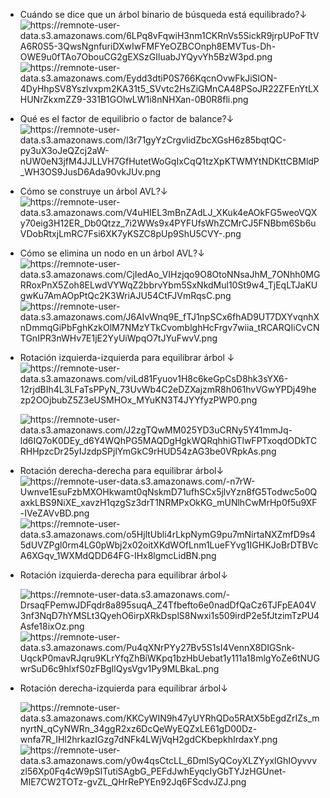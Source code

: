 -   Cuándo se dice que un árbol binario de búsqueda está equilibrado?↓
      ![<https://remnote-user-data.s3.amazonaws.com/6LPq8vFqwiH3nm1CKRnVs5SickR9jrpUPoFTtVA6R0S5-3QwsNgnfuriDXwIwFMFYeOZBCOnph8EMVTus-Dh-OWE9u0fTAo7ObouCG2gEXSzGIluabJYQyvYh5BzW3pd.png>](<https://remnote-user-data.s3.amazonaws.com/6LPq8vFqwiH3nm1CKRnVs5SickR9jrpUPoFTtVA6R0S5-3QwsNgnfuriDXwIwFMFYeOZBCOnph8EMVTus-Dh-OWE9u0fTAo7ObouCG2gEXSzGIluabJYQyvYh5BzW3pd.png>)
      ![<https://remnote-user-data.s3.amazonaws.com/Eydd3dtiP0S766KqcnOvwFkJiSlON-4DyHhpSV8Yszlvxpm2KA31t5_SVvtc2HsZiGMnCA48PSoJR22ZFEnYtLXHUNrZkxmZZ9-331B1GOlwLW1i8nNHXan-0B0R8fli.png>](<https://remnote-user-data.s3.amazonaws.com/Eydd3dtiP0S766KqcnOvwFkJiSlON-4DyHhpSV8Yszlvxpm2KA31t5_SVvtc2HsZiGMnCA48PSoJR22ZFEnYtLXHUNrZkxmZZ9-331B1GOlwLW1i8nNHXan-0B0R8fli.png>)
-   Qué es el factor de equilibrio o factor de balance?↓
      ![<https://remnote-user-data.s3.amazonaws.com/l3r71gyYzCrgvlidZbcXGsH6z85bqtQC-py3uX3oJeQZcj2aW-nUW0eN3jfM4JJLLVH7GfHutetWoGqIxCqQ1tzXpKTWMYtNDKttCBMldP_WH3OS9JusD6Ada90vkJUv.png>](<https://remnote-user-data.s3.amazonaws.com/l3r71gyYzCrgvlidZbcXGsH6z85bqtQC-py3uX3oJeQZcj2aW-nUW0eN3jfM4JJLLVH7GfHutetWoGqIxCqQ1tzXpKTWMYtNDKttCBMldP_WH3OS9JusD6Ada90vkJUv.png>)
-   Cómo se construye un árbol AVL?↓
      ![<https://remnote-user-data.s3.amazonaws.com/V4uHIEL3mBnZAdLJ_XKuk4eAOkFG5weoVQXy70eig3H12ER_Db0Qtzz_7i2WWs9x4PYFUfsWhZCMrCJ5FNBbm6Sb6uVDobRtxjLmRC7Fsi6XK7yKSZC8pUp9ShU5CVY-.png>](<https://remnote-user-data.s3.amazonaws.com/V4uHIEL3mBnZAdLJ_XKuk4eAOkFG5weoVQXy70eig3H12ER_Db0Qtzz_7i2WWs9x4PYFUfsWhZCMrCJ5FNBbm6Sb6uVDobRtxjLmRC7Fsi6XK7yKSZC8pUp9ShU5CVY-.png>)
-   Cómo se elimina un nodo en un árbol AVL?↓ 
      ![<https://remnote-user-data.s3.amazonaws.com/CjIedAo_VIHzjqo9O8OtoNNsaJhM_7ONhh0MGRRoxPnX5Zoh8ELwdVYWqZ2bbrvYbm5SxNkdMul10St9w4_TjEqLTJaKUgwKu7AmAOpPtQc2K3WriAJU54CtFJVmRqsC.png>](<https://remnote-user-data.s3.amazonaws.com/CjIedAo_VIHzjqo9O8OtoNNsaJhM_7ONhh0MGRRoxPnX5Zoh8ELwdVYWqZ2bbrvYbm5SxNkdMul10St9w4_TjEqLTJaKUgwKu7AmAOpPtQc2K3WriAJU54CtFJVmRqsC.png>)
      ![<https://remnote-user-data.s3.amazonaws.com/J6AIvWnq9E_fTJ1npSCx6fhAD9UT7DXYvqnhXnDmmqGiPbFghKzkOlM7NMzYTkCvomblghHcFrgv7wiia_tRCARQIiCvCNTGnIPR3nWHv7E1jE2YyUiWpqO7tJYuFwvV.png>](<https://remnote-user-data.s3.amazonaws.com/J6AIvWnq9E_fTJ1npSCx6fhAD9UT7DXYvqnhXnDmmqGiPbFghKzkOlM7NMzYTkCvomblghHcFrgv7wiia_tRCARQIiCvCNTGnIPR3nWHv7E1jE2YyUiWpqO7tJYuFwvV.png>)
-   Rotación izquierda-izquierda para equilibrar árbol ↓
      ![<https://remnote-user-data.s3.amazonaws.com/viLd81Fyuov1H8c6keGpCsD8hk3sYX6-12rjdBIh4L3LFaTsPPyN_73UvWb4C2eDZXajzmR8h061hvVGwYPDj49hezp2OOjbubZ5Z3eUSMHOx_MYuKN3T4JYYfyzPWP0.png>](<https://remnote-user-data.s3.amazonaws.com/viLd81Fyuov1H8c6keGpCsD8hk3sYX6-12rjdBIh4L3LFaTsPPyN_73UvWb4C2eDZXajzmR8h061hvVGwYPDj49hezp2OOjbubZ5Z3eUSMHOx_MYuKN3T4JYYfyzPWP0.png>)

      ![<https://remnote-user-data.s3.amazonaws.com/J2zgTQwMM025YD3uCRNy5Y41mmJq-ld6IQ7oK0DEy_d6Y4WQhPG5MAQDgHgkWQRqhhiGTlwFPTxoqdODkTCRHHpzcDr25yIJzdpSPjlYmGkC9rHUD54zAG3be0VRpkAs.png>](<https://remnote-user-data.s3.amazonaws.com/J2zgTQwMM025YD3uCRNy5Y41mmJq-ld6IQ7oK0DEy_d6Y4WQhPG5MAQDgHgkWQRqhhiGTlwFPTxoqdODkTCRHHpzcDr25yIJzdpSPjlYmGkC9rHUD54zAG3be0VRpkAs.png>)
-   Rotación derecha-derecha para equilibrar árbol↓ 
      ![<https://remnote-user-data.s3.amazonaws.com/-n7rW-Uwnve1EsuFzbMXOHkwamt0qNskmD71ufhSCx5jlvYzn8fG5Todwc5o0QaxkLBS9NiXE_xavzH1qzgSz3drT1NRMPxOkKG_mUNlhCwMrHp0f5u9XF-IVeZAVvBD.png>](<https://remnote-user-data.s3.amazonaws.com/-n7rW-Uwnve1EsuFzbMXOHkwamt0qNskmD71ufhSCx5jlvYzn8fG5Todwc5o0QaxkLBS9NiXE_xavzH1qzgSz3drT1NRMPxOkKG_mUNlhCwMrHp0f5u9XF-IVeZAVvBD.png>)
      ![<https://remnote-user-data.s3.amazonaws.com/o5HjltUbli4rLkpNymG9pu7mNirtaNXZmfD9s45dUVZPgl0rm4LG0pWbj2x02oitXKdWOfLnm1LueFYvg1IGHKJoBrDTBVcA6XGqv_1WXMdQDD64FG-IHx8lgmcLidBN.png>](<https://remnote-user-data.s3.amazonaws.com/o5HjltUbli4rLkpNymG9pu7mNirtaNXZmfD9s45dUVZPgl0rm4LG0pWbj2x02oitXKdWOfLnm1LueFYvg1IGHKJoBrDTBVcA6XGqv_1WXMdQDD64FG-IHx8lgmcLidBN.png>)
-   Rotación izquierda-derecha para equilibrar árbol↓
    
    
      ![<https://remnote-user-data.s3.amazonaws.com/-DrsaqFPemwJDFqdr8a895suqA_Z4Tfbefto6e0nadDfQaCz6TJFpEA04V3nf3NqD7hYMSLt3QyehO6irpXRkDsplS8Nwxi1s509irdP2e5fJtzimTzPU4Asfe18ixOz.png>](<https://remnote-user-data.s3.amazonaws.com/-DrsaqFPemwJDFqdr8a895suqA_Z4Tfbefto6e0nadDfQaCz6TJFpEA04V3nf3NqD7hYMSLt3QyehO6irpXRkDsplS8Nwxi1s509irdP2e5fJtzimTzPU4Asfe18ixOz.png>)
      ![<https://remnote-user-data.s3.amazonaws.com/Pu4qXNrPYy27Bv5S1sI4VennX8DIGSnk-UqckP0mavRJqru9KLrYfqZhBiWKpq1bzHbUebat1y111a18mlgYoZe6tNUGwrSuD6c9hlxfS0zFBgIlQysVgv1Py9MLBkaL.png>](<https://remnote-user-data.s3.amazonaws.com/Pu4qXNrPYy27Bv5S1sI4VennX8DIGSnk-UqckP0mavRJqru9KLrYfqZhBiWKpq1bzHbUebat1y111a18mlgYoZe6tNUGwrSuD6c9hlxfS0zFBgIlQysVgv1Py9MLBkaL.png>)
-   Rotación derecha-izquierda para equilibrar árbol↓

      ![<https://remnote-user-data.s3.amazonaws.com/KKCyWIN9h47yUYRhQDo5RAtX5bEgdZrIZs_mnyrtN_qCyNWRn_34ggR2xz6DcQeWyEQZxLE61gD00Dz-wnfa7R_IHl2hrkazIGzg7dNFk4LWjVqH2gdCKbepkhIrdaxY.png>](<https://remnote-user-data.s3.amazonaws.com/KKCyWIN9h47yUYRhQDo5RAtX5bEgdZrIZs_mnyrtN_qCyNWRn_34ggR2xz6DcQeWyEQZxLE61gD00Dz-wnfa7R_IHl2hrkazIGzg7dNFk4LWjVqH2gdCKbepkhIrdaxY.png>)
      ![<https://remnote-user-data.s3.amazonaws.com/y0w4qsCtcLL_6DmlSyQCoyXLZYyxlGhIOyvvvzl56Xp0Fq4cW9pSITutiSAgbG_PEFdJwhEyqcIyGbTYJzHGUnet-MIE7CW2TOTz-gvZL_QHrRePYEn92Jq6FScdvJZJ.png>](<https://remnote-user-data.s3.amazonaws.com/y0w4qsCtcLL_6DmlSyQCoyXLZYyxlGhIOyvvvzl56Xp0Fq4cW9pSITutiSAgbG_PEFdJwhEyqcIyGbTYJzHGUnet-MIE7CW2TOTz-gvZL_QHrRePYEn92Jq6FScdvJZJ.png>)